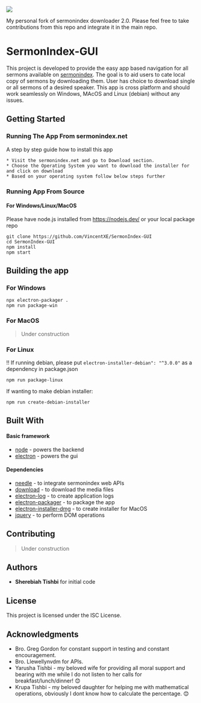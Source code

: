 <img src="https://raw.githubusercontent.com/sermonindex/sermondownloader2.0/master/_app-image.jpg">

My personal fork of sermonindex downloader 2.0. Please feel free to take contributions from this repo and integrate it in the main repo.

# SermonIndex-GUI

This project is developed to provide the easy app based navigation for all sermons available on <a href="https://www.sermonindex.net">sermonindex</a>. The goal is to aid users to cate local copy of sermons by downloading them. User has choice to download single or all sermons of a desired speaker. This app is cross platform and should work seamlessly on Windows, MAcOS and Linux (debian) without any issues.

## Getting Started



### Running The App From sermonindex.net

A step by step guide how to install this app

```
* Visit the sermonindex.net and go to Download section.
* Choose the Operating System you want to download the installer for and click on download
* Based on your operating system follow below steps further
```

### Running App From Source

#### For Windows/Linux/MacOS

Please have node.js installed from https://nodejs.dev/ or your local package repo
````
git clone https://github.com/VincentXE/SermonIndex-GUI
cd SermonIndex-GUI
npm install
npm start
````

## Building the app

### For Windows
````
npx electron-packager .
npm run package-win
````
### For MacOS
> Under construction

### For Linux 
!! If running debian, please put `electron-installer-debian": "^3.0.0"` as a dependency in package.json
````
npm run package-linux
````
If wanting to make debian installer:

```
npm run create-debian-installer
```

## Built With

#### Basic framework 
* [node](http://www.dropwizard.io/1.0.2/docs/) - powers the backend
* [electron](https://maven.apache.org/) - powers the gui

#### Dependencies
* [needle](https://rometools.github.io/rome/) - to integrate sermonindex web APIs
* [download](https://rometools.github.io/rome/) - to download the media files
* [electron-log](https://rometools.github.io/rome/) - to create application logs
* [electron-packager](https://rometools.github.io/rome/) - to package the app
* [electron-installer-dmg](https://rometools.github.io/rome/) - to create installer for MacOS
* [jquery](https://rometools.github.io/rome/) - to perform DOM operations

## Contributing
> Under construction

## Authors

* **Sherebiah Tishbi** for initial code

## License

This project is licensed under the ISC License. 

## Acknowledgments

* Bro. Greg Gordon for constant support in testing and constant encouragement.
* Bro. Llewellynvdm for APIs.
* Yarusha Tishbi - my beloved wife for providing all moral support and bearing with me while I do not listen to her calls for breakfast/lunch/dinner! :blush:
* Krupa Tishbi - my beloved daughter for helping me with mathematical operations, obviously I dont know how to calculate the percentage. :blush:
